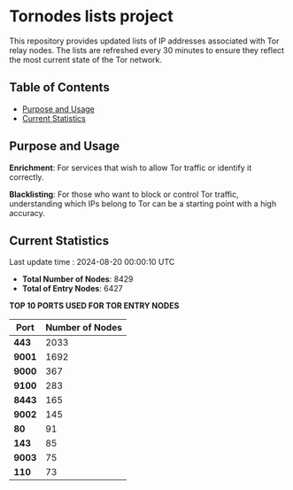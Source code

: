 # Tornodes lists project

This repository provides updated lists of IP addresses associated with Tor relay nodes. The lists are refreshed every 30 minutes to ensure they reflect the most current state of the Tor network.

## Table of Contents

- [Purpose and Usage](#purpose-and-usage)
- [Current Statistics](#current-statistics)


## Purpose and Usage

**Enrichment**: For services that wish to allow Tor traffic or identify it correctly.

**Blacklisting**: For those who want to block or control Tor traffic, understanding which IPs belong to Tor can be a starting point with a high accuracy.

## Current Statistics

Last update time : 2024-08-20 00:00:10 UTC

- **Total Number of Nodes**: 8429
- **Total of Entry Nodes**: 6427

**TOP 10 PORTS USED FOR TOR ENTRY NODES**

| **Port** | **Number of Nodes** |
|------|-----------------|
| **443**   | 2033  |
| **9001**   | 1692  |
| **9000**   | 367  |
| **9100**   | 283  |
| **8443**   | 165  |
| **9002**   | 145  |
| **80**   | 91  |
| **143**   | 85  |
| **9003**   | 75  |
| **110**   | 73  |


